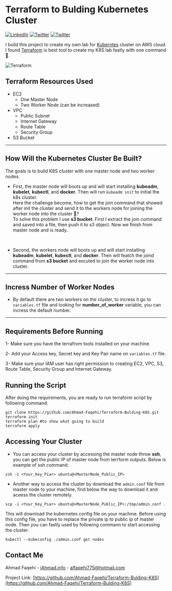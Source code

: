 # Terraform to Bulding Kubernetes Cluster
[![LinkedIn][linkedin-shield]][linkedin-url]
[![Twitter][twitter-shield]][twittwe-url]
[![Twitter][github-shield]][github-url]

I build this project to create my own lab for [Kuberntes](https://kubernetes.io/) cluster on AWS cloud. I found [Terraform](https://www.terraform.io) is best tool to create my K8S lab fastly with one command 🚀.
<p align="center">

![Terraform](https://i.imgur.com/PuS3rmb.png)
</p>

## Terraform Resources Used
- EC2
  - One Master Node
  - Two Worker Node (can be increased)
- VPC
  - Public Subnet
  - Internet Gateway
  - Route Table
  - Security Group
- S3 Bucket

<hr>

## How Will the Kubernetes Cluster Be Built?
The goals is to build K8S cluster with one master node and two worker nodes.
<br>

* First, the master node will boots up and will start installing <b>kubeadm</b>, <b>kubelet</b>, <b>kubectl</b>, and <b>docker</b>. Then will run `kubeadm init` to initial the k8s cluster. <br>
Here the challenge become, how to get the join command that showed after init the cluster and send it to the workers node for joining the worker node into the cluster 🤔? <br>
To solve this problem I use <b>s3 bucket</b>. First I extract the join command and saved into a file, then push it to s3 object. Now we finish from master node and is ready.
<br>

* Second, the workers node will boots up and will start installing <b>kubeadm</b>, <b>kubelet</b>, <b>kubectl</b>, and <b>docker</b>. Then will featch the joind command from <b>s3 bucket</b> and excuted to join the worker node into cluster.

<hr>

## Incress Number of Worker Nodes
* By default there are two workers on the cluster, to incress it go to `variables.tf` file and looking for <b>number_of_worker</b> variable, you can incress the default number.

<hr>

## Requirements Before Running
1- Make sure you have the terrafrom tools installed on your machine.

2- Add your Access key, Secret key and Key Pair name on `variables.tf` file.

3- Make sure your IAM user has right permission to creating EC2, VPC, S3, Route Table, Security Group and Internet Gateway.

## Running the Script
After doing the requirements, you are ready to run terraform script by following command:
``` shell
git clone https://github.com/Ahmad-Faqehi/Terraform-Bulding-K8S.git
terraform init
terraform plan #to show what going to build
terraform apply
```

## Accessing Your Cluster
* You can access your cluster by accessing the master node throw <b>ssh</b>, you can get the public IP of master node from terrform outputs. Below is example of ssh command:
``` shell
ssh -i <Your_Key_Piar> ubuntu@<MasterNode_Public_IP>
```

* Another way to access the cluster by download the `admin.conf` file from master node to your machine, find below the way to download it and aceess the cluster remotely.
``` shell
scp -i <Your_Key_Piar> ubuntu@<MasterNode_Public_IP>:/tmp/admin.conf .
```
This will download the kubernetes config file on your machine. Before using this config file, you have to replace the private ip to public ip of master node. Then you can fastly used by following commann to start accessing the cluster.
```shell
kubectl --kubeconfig ./admin.conf get nodes
```



<!-- CONTACT -->
## Contact Me

Ahmad Faqehi - [iAhmad.info](https://iAhmad.info) - alfaqehi775@hotmail.com

Project Link: [https://github.com/Ahmad-Faqehi/Terraform-Bulding-K8S](https://github.com/Ahmad-Faqehi/Terraform-Bulding-K8S)


<!-- MARKDOWN LINKS & IMAGES -->
<!-- https://www.markdownguide.org/basic-syntax/#reference-style-links -->
[linkedin-shield]: https://img.shields.io/badge/-LinkedIn-black.svg?style=for-the-badge&logo=linkedin&colorB=555
[linkedin-url]: https://linkedin.com/in/ahmad-faqehi
[twitter-shield]: https://img.shields.io/badge/-twitter-black.svg?style=for-the-badge&logo=twitter&colorB=555
[twittwe-url]: https://twitter.com/A_F775
[github-shield]: https://img.shields.io/badge/-github-black.svg?style=for-the-badge&logo=github&colorB=555
[github-url]: https://github.com/Ahmad-Faqehi